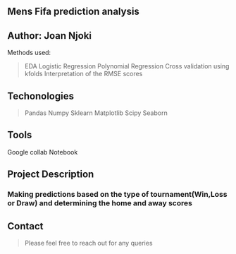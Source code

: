 ## Mens Fifa prediction analysis
## Author: Joan Njoki
Methods used:
> EDA
>  Logistic Regression
> Polynomial Regression
> Cross validation using kfolds
> Interpretation of the RMSE scores
## Techonologies
> Pandas
> Numpy
> Sklearn
> Matplotlib
> Scipy
> Seaborn
## Tools
Google collab Notebook
## Project Description
 
 ### Making predictions based on the type of tournament(Win,Loss or Draw) and determining the home and away scores

## Contact
> Please feel free to reach out for any queries
